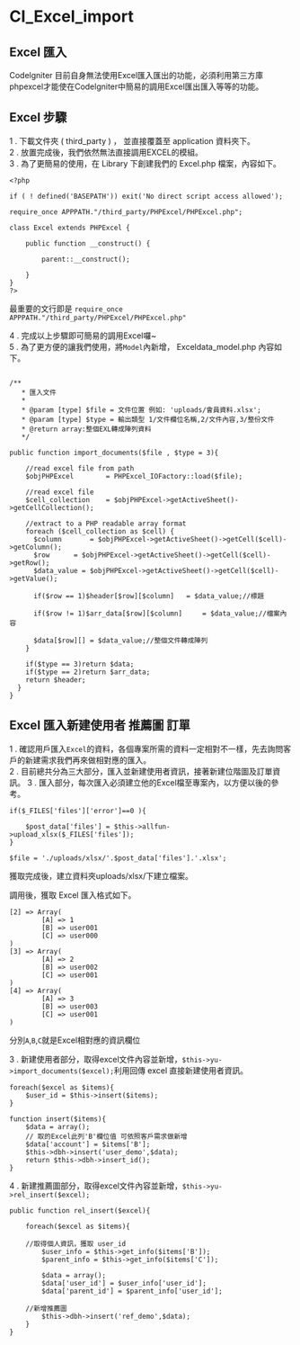 # CI_Excel_import

## Excel 匯入
Codelgniter 目前自身無法使用Excel匯入匯出的功能，必須利用第三方庫phpexcel才能使在Codelgniter中簡易的調用Excel匯出匯入等等的功能。

## Excel 步驟
1 . 下載文件夾 ( third_party ) ， 並直接覆蓋至 application 資料夾下。   
2 . 放置完成後，我們依然無法直接調用EXCEL的模組。   
3 . 為了更簡易的使用，在 Library 下創建我們的 Excel.php 檔案，內容如下。    
```
<?php

if ( ! defined('BASEPATH')) exit('No direct script access allowed');

require_once APPPATH."/third_party/PHPExcel/PHPExcel.php";

class Excel extends PHPExcel {
	
	public function __construct() {
		
		parent::__construct();
    
	}
}
?>
```
最重要的文行即是 `require_once APPPATH."/third_party/PHPExcel/PHPExcel.php"`		

4 . 完成以上步驟即可簡易的調用Excel囉~   
5 . 為了更方便的讓我們使用，將`Model`內新增， Exceldata_model.php 內容如下。		
```

/**
   * 匯入文件
   *
   * @param [type] $file = 文件位置 例如: 'uploads/會員資料.xlsx';
   * @param [type] $type = 輸出類型 1/文件欄位名稱,2/文件內容,3/整份文件
   * @return array:整個EXL轉成陣列資料
   */

public function import_documents($file , $type = 3){
   
    //read excel file from path
    $objPHPExcel		= PHPExcel_IOFactory::load($file);

    //read excel file
    $cell_collection	= $objPHPExcel->getActiveSheet()->getCellCollection();

    //extract to a PHP readable array format
    foreach ($cell_collection as $cell) {
      $column		= $objPHPExcel->getActiveSheet()->getCell($cell)->getColumn();
      $row 		= $objPHPExcel->getActiveSheet()->getCell($cell)->getRow();
      $data_value = $objPHPExcel->getActiveSheet()->getCell($cell)->getValue();

      if($row == 1)$header[$row][$column]	= $data_value;//標題

      if($row != 1)$arr_data[$row][$column] 	= $data_value;//檔案內容

      $data[$row][] = $data_value;//整個文件轉成陣列
    }

    if($type == 3)return $data;
    if($type == 2)return $arr_data;
    return $header;
  }
}

```

## Excel 匯入新建使用者 推薦圖 訂單
1 . 確認用戶匯入`Excel`的資料，各個專案所需的資料一定相對不一樣，先去詢問客戶的新建需求我們再來做相對應的匯入。		
2 . 目前總共分為三大部分，匯入並新建使用者資訊，接著新建位階圖及訂單資訊。
3 . 匯入部分，每次匯入必須建立他的Excel檔至專案內，以方便以後的參考。		
```
if($_FILES['files']['error']==0 ){

	$post_data['files'] = $this->allfun->upload_xlsx($_FILES['files']);
}

$file = './uploads/xlsx/'.$post_data['files'].'.xlsx';
```
獲取完成後，建立資料夾uploads/xlsx/下建立檔案。	

調用後，獲取 Excel 匯入格式如下。		
```
[2] => Array(
        [A] => 1
        [B] => user001
        [C] => user000
)
[3] => Array(
        [A] => 2
        [B] => user002
        [C] => user001
)
[4] => Array(
    	[A] => 3
        [B] => user003
        [C] => user001
)
```
分別`A`,`B`,`C`就是Excel相對應的資訊欄位		
		
3 . 新建使用者部分，取得excel文件內容並新增，`$this->yu->import_documents($excel);`利用回傳 excel 直接新建使用者資訊。
```
foreach($excel as $items){
	$user_id = $this->insert($items);
}

function insert($items){
    $data = array();
    // 取的Excel此列'B'欄位值 可依照客戶需求做新增
    $data['account'] = $items['B'];	
    $this->dbh->insert('user_demo',$data);
    return $this->dbh->insert_id();
}
```

4 . 新建推薦圖部分，取得excel文件內容並新增，`$this->yu->rel_insert($excel);`
```
public function rel_insert($excel){
      
    foreach($excel as $items){
	
	//取得個人資訊，獲取 user_id
        $user_info = $this->get_info($items['B']);
        $parent_info = $this->get_info($items['C']);

        $data = array();
        $data['user_id'] = $user_info['user_id'];
        $data['parent_id'] = $parent_info['user_id'];
	
	//新增推薦圖
        $this->dbh->insert('ref_demo',$data);
    }
}
```


